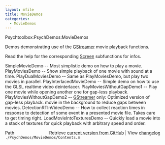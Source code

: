 ```yaml
---
layout: mfile
title: MovieDemos
categories:
  - MovieDemos
---
```


Psychtoolbox:PsychDemos:MovieDemos

Demos demonstrating use of the [GStreamer](/docs/GStreamer) movie playback functions.

Read the help for the corresponding [Screen](/docs/Screen) subfunctions for infos.

SimpleMovieDemo              \-\- Most simplistic demo on how to play a movie.
PlayMoviesDemo               \-\- Show simple playback of one movie with sound at a time.
PlayDualMoviesDemo           \-\- Same as PlayMoviesDemo, but play two movies in parallel.
PlayInterlacedMovieDemo      \-\- Simple demo on how to use the GLSL realtime video deinterlacer.
PlayMoviesWithoutGapDemo1    \-\- Play one movie while opening another one for gap\-less playback.
PlayMoviesWithoutGapDemo2    \-\- [GStreamer](/docs/GStreamer) only: Optimized version of gap\-less playback.
                                movie in the background to reduce gaps between movies.
DetectionRTInVideoDemo       \-\- How to collect reaction times in response to detection of some
                                event in a presented movie file. Takes care to get timing right.
LoadMovieIntoTexturesDemo    \-\- Quickly load a movie into a stack of textures for quick playback
                                with arbitrary speed and order.



<div class="code_header" style="text-align:right;">
  <span style="float:left;">Path&nbsp;&nbsp;</span> <span class="counter">Retrieve <a href=
  "https://raw.github.com/Psychtoolbox-3/Psychtoolbox-3/beta/./PsychDemos/MovieDemos/Contents.m">current version from GitHub</a> | View <a href=
  "https://github.com/Psychtoolbox-3/Psychtoolbox-3/commits/beta/./PsychDemos/MovieDemos/Contents.m">changelog</a></span>
</div>
<div class="code">
  <code>./PsychDemos/MovieDemos/Contents.m</code>
</div>
